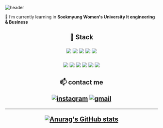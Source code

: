 ![header](https://capsule-render.vercel.app/api?type=blur&color=auto&height=300&section=header&text=Sumin&fontSize=90&fontColor=1d1d1d)

🌱 I’m currently learning in **Sookmyung Women's University It engineering & Business**

<h2 align="center"> 🎨 Stack <br> </p>
  <img src="https://img.shields.io/badge/React-61DAFB?style=round-square&logo=React&logoColor=white"/> 
 <img src="https://img.shields.io/badge/React_Native-61DAFB?style=round-square&logo=react&logoColor=white"/>
  <img src = "https://img.shields.io/badge/typescript-3178C6?style=round-square&logo=typescript&logoColor=white"/>
  <img src="https://img.shields.io/badge/JavaScript-F7DF1E?style=round-square&logo=javascript&logoColor=black"/>
  <img src="https://img.shields.io/badge/Python-3776AB?style=round-square&logo=Python&logoColor=white"/>
  </p>
  <img src="https://img.shields.io/badge/Webpack-8DD6F9?style=round-square&logo=webpack&logoColor=black"/>
  <img src="https://img.shields.io/badge/Vite-646CFF?style=round-square&logo=vite&logoColor=white"/>
 <img src="https://img.shields.io/badge/Tailwind_CSS-06B6D4?style=round-square&logo=tailwindcss&logoColor=white"/>
  <img src="https://img.shields.io/badge/Styled--components-DB7093?style=round-square&logo=styled-components&logoColor=white"/>
 <img src = "https://img.shields.io/badge/Figma-F24E1E?style=round-square&logo=Figma&logoColor=white"/> 
  <img src="https://img.shields.io/badge/MySQL-4479A1?style=round-square&logo=MySQL&logoColor=white"/> 
  

<h2 align="center"> 📫 contact me <br></p>


[![instagram](https://img.shields.io/badge/Instagram-E4405F?style=for-the-badge&logo=Instagram&logoColor=white)](https://www.instagram.com/stern_015)
[![gmail](https://img.shields.io/badge/Gmail-EA4335?style=for-the-badge&logo=Gmail&logoColor=white)](psm3st@gmail.com)

 
---
<div align="center">
  <p>
    <a href="https://github.com/anuraghazra/github-readme-stats">
      <img src="https://github-readme-stats.vercel.app/api?username=psm1st&show_icons=true&theme=radical" alt="Anurag's GitHub stats">
    </a>
  </p>
</div>
